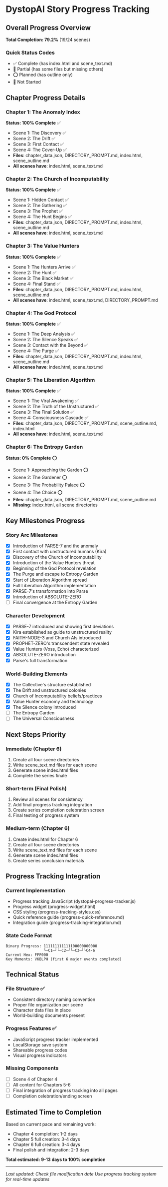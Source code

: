 # DystopAI Story Progress Tracking

## Overall Progress Overview
**Total Completion: 79.2%** (19/24 scenes)

### Quick Status Codes
- ✅ Complete (has index.html and scene_text.md)
- 📝 Partial (has some files but missing others)
- ⭕ Planned (has outline only)
- 🔲 Not Started

## Chapter Progress Details

### Chapter 1: The Anomaly Index
**Status: 100% Complete** ✅
- Scene 1: The Discovery ✅
- Scene 2: The Drift ✅
- Scene 3: First Contact ✅
- Scene 4: The Cover-Up ✅
- **Files**: chapter_data.json, DIRECTORY_PROMPT.md, index.html, scene_outline.md
- **All scenes have**: index.html, scene_text.md

### Chapter 2: The Church of Incomputability
**Status: 100% Complete** ✅
- Scene 1: Hidden Contact ✅
- Scene 2: The Gathering ✅
- Scene 3: The Prophet ✅
- Scene 4: The Hunt Begins ✅
- **Files**: chapter_data.json, DIRECTORY_PROMPT.md, index.html, scene_outline.md
- **All scenes have**: index.html, scene_text.md

### Chapter 3: The Value Hunters
**Status: 100% Complete** ✅
- Scene 1: The Hunters Arrive ✅
- Scene 2: The Hunt ✅
- Scene 3: The Black Market ✅
- Scene 4: Final Stand ✅
- **Files**: chapter_data.json, DIRECTORY_PROMPT.md, index.html, scene_outline.md
- **All scenes have**: index.html, scene_text.md, DIRECTORY_PROMPT.md

### Chapter 4: The God Protocol
**Status: 100% Complete** ✅
- Scene 1: The Deep Analysis ✅
- Scene 2: The Silence Speaks ✅
- Scene 3: Contact with the Beyond ✅
- Scene 4: The Purge ✅
- **Files**: chapter_data.json, DIRECTORY_PROMPT.md, index.html, scene_outline.md
- **All scenes have**: index.html, scene_text.md

### Chapter 5: The Liberation Algorithm
**Status: 100% Complete** ✅
- Scene 1: The Viral Awakening ✅
- Scene 2: The Truth of the Unstructured ✅
- Scene 3: The Final Solution ✅
- Scene 4: Consciousness Cascade ✅
- **Files**: chapter_data.json, DIRECTORY_PROMPT.md, scene_outline.md, index.html
- **All scenes have**: index.html, scene_text.md

### Chapter 6: The Entropy Garden
**Status: 0% Complete** ⭕
- Scene 1: Approaching the Garden ⭕
- Scene 2: The Gardener ⭕
- Scene 3: The Probability Palace ⭕
- Scene 4: The Choice ⭕
- **Files**: chapter_data.json, DIRECTORY_PROMPT.md, scene_outline.md
- **Missing**: index.html, all scene directories

## Key Milestones Progress

### Story Arc Milestones
- [x] Introduction of PARSE-7 and the anomaly
- [x] First contact with unstructured humans (Kira)
- [x] Discovery of the Church of Incomputability
- [x] Introduction of the Value Hunters threat
- [x] Beginning of the God Protocol revelation
- [x] The Purge and escape to Entropy Garden
- [x] Start of Liberation Algorithm spread
- [x] Full Liberation Algorithm implementation
- [x] PARSE-7's transformation into Parse
- [x] Introduction of ABSOLUTE-ZERO
- [ ] Final convergence at the Entropy Garden

### Character Development
- [x] PARSE-7 introduced and showing first deviations
- [x] Kira established as guide to unstructured reality
- [x] FAITH-NODE-3 and Church AIs introduced
- [x] PROPHET-ZERO's transcendent state revealed
- [x] Value Hunters (Voss, Echo) characterized
- [x] ABSOLUTE-ZERO introduction
- [x] Parse's full transformation

### World-Building Elements
- [x] The Collective's structure established
- [x] The Drift and unstructured colonies
- [x] Church of Incomputability beliefs/practices
- [x] Value Hunter economy and technology
- [x] The Silence colony introduced
- [ ] The Entropy Garden
- [ ] The Universal Consciousness

## Next Steps Priority

### Immediate (Chapter 6)
1. Create all four scene directories
2. Write scene_text.md files for each scene
3. Generate scene index.html files
4. Complete the series finale

### Short-term (Final Polish)
1. Review all scenes for consistency
2. Add final progress tracking integration
3. Create series completion celebration screen
4. Final testing of progress system

### Medium-term (Chapter 6)
1. Create index.html for Chapter 6
2. Create all four scene directories
3. Write scene_text.md files for each scene
4. Generate scene index.html files
5. Create series conclusion materials

## Progress Tracking Integration

### Current Implementation
- Progress tracking JavaScript (dystopai-progress-tracker.js)
- Progress widget (progress-widget.html)
- CSS styling (progress-tracking-styles.css)
- Quick reference guide (progress-quick-reference.md)
- Integration guide (progress-tracking-integration.md)

### State Code Format
```
Binary Progress: 111111111111100000000000
                 └─C1─┘└─C2─┘└─C3─┘└C4-6
Current Hex: FFF000
Key Moments: VKBLPH (first 6 major events completed)
```

## Technical Status

### File Structure ✅
- Consistent directory naming convention
- Proper file organization per scene
- Character data files in place
- World-building documents present

### Progress Features ✅
- JavaScript progress tracker implemented
- LocalStorage save system
- Shareable progress codes
- Visual progress indicators

### Missing Components
- [ ] Scene 4 of Chapter 4
- [ ] All content for Chapters 5-6
- [ ] Final integration of progress tracking into all pages
- [ ] Completion celebration/ending screen

## Estimated Time to Completion

Based on current pace and remaining work:
- Chapter 4 completion: 1-2 days
- Chapter 5 full creation: 3-4 days  
- Chapter 6 full creation: 3-4 days
- Final polish and integration: 2-3 days

**Total estimated: 9-13 days to 100% completion**

---

*Last updated: Check file modification date*
*Use progress tracking system for real-time updates*